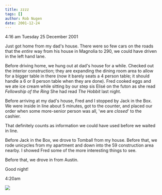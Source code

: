 ```yaml
---
title: zzzz
tags: []
author: Rob Nugen
date: 2001-12-24
---
```


<p class=date>4:16 am Tuesday 25 December 2001</p>

<p>Just got home from my dad's house.  There were so
few cars on the roads that the <em>entire</em> way
from his house in Magnolia to 290, we could have
driven in the left hand lane.</p>

<p>Before driving home, we hung out at dad's house for
a while.  Checked out the interior construction; they
are expanding the dining room area to allow for a
bigger table in there (now it barely seats a 4 person
table; it should handle a 6 or 8 person table when they
are done).  Fred cooked eggs and we ate ice cream
while sitting by our step sis Elisé on the futon as
she read <em>Fellowship of the Ring</em>
She had read <em>The Hobbit</em> last night.</p>

<p>Before arriving at my dad's house, Fred and I
stopped by Jack in the Box.  We were inside in line
about 5 minutes, got to the counter, and placed our
order when some more-senior person was all, 'we are
<em>closed</em>' to the cashier.  </p>

<p>That definitely counts as information we could have
used before we waited in line.</p>

<p>Before Jack in the Box, we drove to Tomball from my
house.  Before that, we rode unicycles from my
apartment and down into the 59 construction area
nearby.  I showed Fred some of the more interesting
things to see.</p>

<p>Before that, we drove in from Austin.</p>

<p>Good night!</em>

<p class=date>4:20am</p>

<p><img src='/images/rob/wL-ROB.gif'/></p>
